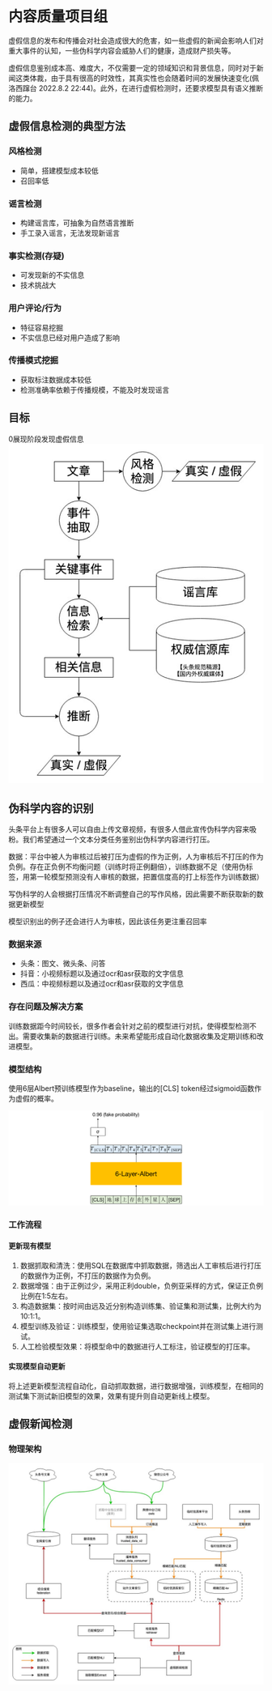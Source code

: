 # 内容质量项目组
虚假信息的发布和传播会对社会造成很大的危害，如一些虚假的新闻会影响人们对重大事件的认知，一些伪科学内容会威胁人们的健康，造成财产损失等。

虚假信息鉴别成本高、难度大，不仅需要一定的领域知识和背景信息，同时对于新闻这类体裁，由于具有很高的时效性，其真实性也会随着时间的发展快速变化(佩洛西蹿台 2022.8.2 22:44)。此外，在进行虚假检测时，还要求模型具有语义推断的能力。

## 虚假信息检测的典型方法
### 风格检测
- 简单，搭建模型成本较低
- 召回率低
### 谣言检测
- 构建谣言库，可抽象为自然语言推断
- 手工录入谣言，无法发现新谣言
### 事实检测(存疑)
- 可发现新的不实信息
- 技术挑战大
### 用户评论/行为
- 特征容易挖掘
- 不实信息已经对用户造成了影响
### 传播模式挖掘
- 获取标注数据成本较低
- 检测准确率依赖于传播规模，不能及时发现谣言


## 目标
0展现阶段发现虚假信息
![LCT](zlct.jpg)

## 伪科学内容的识别

头条平台上有很多人可以自由上传文章视频，有很多人借此宣传伪科学内容来吸粉。我们希望通过一个文本分类任务鉴别出伪科学内容进行打压。

数据：平台中被人为审核过后被打压为虚假的作为正例，人为审核后不打压的作为负例。存在正负例不均衡问题（训练时将正例翻倍），训练数据不足（使用伪标签，用第一轮模型预测没有人审核的数据，把置信度高的打上标签作为训练数据）

写伪科学的人会根据打压情况不断调整自己的写作风格，因此需要不断获取新的数据更新模型

模型识别出的例子还会进行人为审核，因此该任务更注重召回率

### 数据来源

- 头条：图文、微头条、问答
- 抖音：小视频标题以及通过ocr和asr获取的文字信息
- 西瓜：中视频标题以及通过ocr和asr获取的文字信息

### 存在问题及解决方案

训练数据距今时间较长，很多作者会针对之前的模型进行对抗，使得模型检测不出。需要收集新的数据进行训练。未来希望能形成自动化数据收集及定期训练和改进模型。

### 模型结构

使用6层Albert预训练模型作为baseline，输出的[CLS] token经过sigmoid函数作为虚假的概率。

![fakescience](fakescience.png)

### 工作流程

#### 更新现有模型

1. 数据抓取和清洗：使用SQL在数据库中抓取数据，筛选出人工审核后进行打压的数据作为正例，不打压的数据作为负例。
2. 数据增强：由于正例过少，采用正利double，负例亚采样的方式，保证正负例比例在1:5左右。
3. 构造数据集：按时间由远及近分别构造训练集、验证集和测试集，比例大约为10:1:1。
4. 模型训练及验证：训练模型，使用验证集选取checkpoint并在测试集上进行测试。
5. 人工检验模型效果：将模型命中的数据进行人工标注，验证模型的打压率。

#### 实现模型自动更新

将上述更新模型流程自动化，自动抓取数据，进行数据增强，训练模型，在相同的测试集下测试新旧模型的效果，效果有提升则自动更新线上模型。

## 虚假新闻检测


###  物理架构
![lct](lct.jpg)